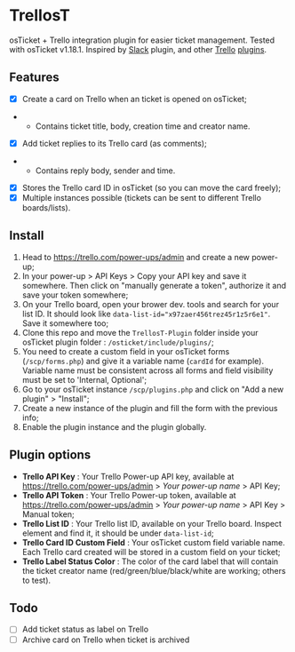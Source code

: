 # TrellosT
osTicket + Trello integration plugin for easier ticket management. Tested with osTicket v1.18.1.
Inspired by [Slack](https://github.com/clonemeagain/osticket-slack) plugin, and other [Trello](https://github.com/jatacid/trello-simple) [plugins](https://github.com/kyleladd/OSTicket-Trello-Plugin).

## Features
- [x] Create a card on Trello when an ticket is opened on osTicket;
- - Contains ticket title, body, creation time and creator name.
- [x] Add ticket replies to its Trello card (as comments);
- - Contains reply body, sender and time.
- [x] Stores the Trello card ID in osTicket (so you can move the card freely);
- [x] Multiple instances possible (tickets can be sent to different Trello boards/lists). 

## Install
1. Head to https://trello.com/power-ups/admin and create a new power-up;
2. In your power-up > API Keys > Copy your API key and save it somewhere. Then click on "manually generate a token", authorize it and save your token somewhere;
3. On your Trello board, open your brower dev. tools and search for your list ID. It should look like `data-list-id="x97zaer456trez45r1z5r6e1"`. Save it somewhere too; 
4. Clone this repo and move the `TrellosT-Plugin` folder inside your osTicket plugin folder : `/osticket/include/plugins/`;
5. You need to create a custom field in your osTicket forms (`/scp/forms.php`) and give it a variable name (`cardId` for example). Variable name must be consistent across all forms and field visibility must be set to 'Internal, Optional';
6. Go to your osTicket instance `/scp/plugins.php` and click on "Add a new plugin" > "Install";
7. Create a new instance of the plugin and fill the form with the previous info;
8. Enable the plugin instance and the plugin globally.

## Plugin options
- **Trello API Key** : Your Trello Power-up API key, available at https://trello.com/power-ups/admin > *Your power-up name* > API Key;
- **Trello API Token** : Your Trello Power-up token, available at https://trello.com/power-ups/admin > *Your power-up name* > API Key > Manual token;
- **Trello List ID** : Your Trello list ID, available on your Trello board. Inspect element and find it, it should be under `data-list-id`;
- **Trello Card ID Custom Field** : Your osTicket custom field variable name. Each Trello card created will be stored in a custom field on your ticket;
- **Trello Label Status Color** : The color of the card label that will contain the ticket creator name (red/green/blue/black/white are working; others to test).

## Todo
- [ ] Add ticket status as label on Trello
- [ ] Archive card on Trello when ticket is archived
